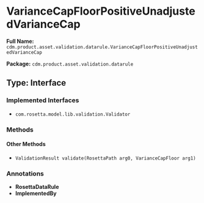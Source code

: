 # VarianceCapFloorPositiveUnadjustedVarianceCap

**Full Name:** `cdm.product.asset.validation.datarule.VarianceCapFloorPositiveUnadjustedVarianceCap`

**Package:** `cdm.product.asset.validation.datarule`

## Type: Interface

### Implemented Interfaces

- `com.rosetta.model.lib.validation.Validator`

### Methods

#### Other Methods

- `ValidationResult validate(RosettaPath arg0, VarianceCapFloor arg1)`

### Annotations

- **RosettaDataRule**
- **ImplementedBy**

